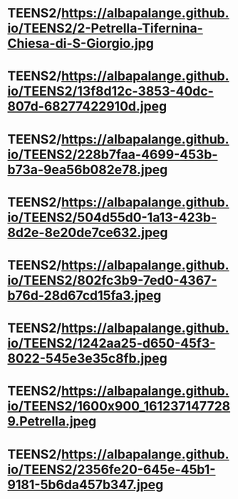 # TEENS2/https://albapalange.github.io/TEENS2/2-Petrella-Tifernina-Chiesa-di-S-Giorgio.jpg
# TEENS2/https://albapalange.github.io/TEENS2/13f8d12c-3853-40dc-807d-68277422910d.jpeg
# TEENS2/https://albapalange.github.io/TEENS2/228b7faa-4699-453b-b73a-9ea56b082e78.jpeg
# TEENS2/https://albapalange.github.io/TEENS2/504d55d0-1a13-423b-8d2e-8e20de7ce632.jpeg
# TEENS2/https://albapalange.github.io/TEENS2/802fc3b9-7ed0-4367-b76d-28d67cd15fa3.jpeg
# TEENS2/https://albapalange.github.io/TEENS2/1242aa25-d650-45f3-8022-545e3e35c8fb.jpeg
# TEENS2/https://albapalange.github.io/TEENS2/1600x900_1612371477289.Petrella.jpeg
# TEENS2/https://albapalange.github.io/TEENS2/2356fe20-645e-45b1-9181-5b6da457b347.jpeg
